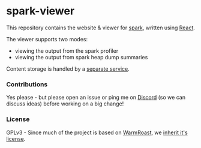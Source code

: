 # spark-viewer
This repository contains the website & viewer for [spark](https://github.com/lucko/spark), written using [React](https://reactjs.org).

The viewer supports two modes:
* viewing the output from the spark profiler
* viewing the output from spark heap dump summaries

Content storage is handled by a [separate service](https://github.com/lucko/bytebin).

### Contributions
Yes please - but please open an issue or ping me on [Discord](https://discord.gg/PAGT2fu) (so we can discuss ideas) before working on a big change!

### License
GPLv3 - Since much of the project is based on [WarmRoast](https://github.com/sk89q/WarmRoast), we [inherit it's license](https://github.com/sk89q/WarmRoast/blob/3fe5e5517b1c529d95cf9f43fd8420c66db0092a/src/main/java/com/sk89q/warmroast/WarmRoast.java#L1-L17).
